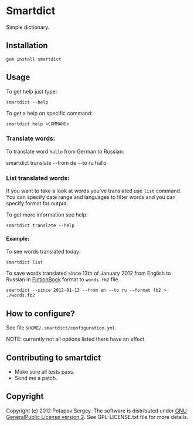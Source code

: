 # Smartdict

Simple dictionary.

## Installation

```
gem install smartdict
```

## Usage

To get help just type:

```
smartdict --help
```

To get a help on specific command:

```
smartdict help <COMMAND>
```

### Translate words:

To translate word `hallo` from German to Russian:

  smartdict translate --from de --to ru hallo


### List translated words:

If you want to take a look at words you've translated use `list` command.
You can specify date range and languages to filter words and
you can specify format for output.

To get more information see help:

```
smartdict translate --help
```

#### Example:

To see words translated today:

```
smartdict list
```

To save words translated since 13th of January 2012 from English to Russian in
[FictionBook](http://en.wikipedia.org/wiki/FictionBook) format to `words.fb2`
file.


```
smartdict --since 2012-01-13 --from en --to ru --format fb2 > ./words.fb2
```

## How to configure?

See file `$HOME/.smartdict/configuration.yml`.

NOTE: currently not all options listed there have an effect.


## Contributing to smartdict

* Make sure all tests pass.
* Send me a patch.

## Copyright

Copyright (c) 2012 Potapov Sergey. The software is distributed under
[GNU GeneralPublic License version 2](http://www.gnu.org/licenses/gpl-2.0.txt).
See GPL-LICENSE.txt file for more details.
